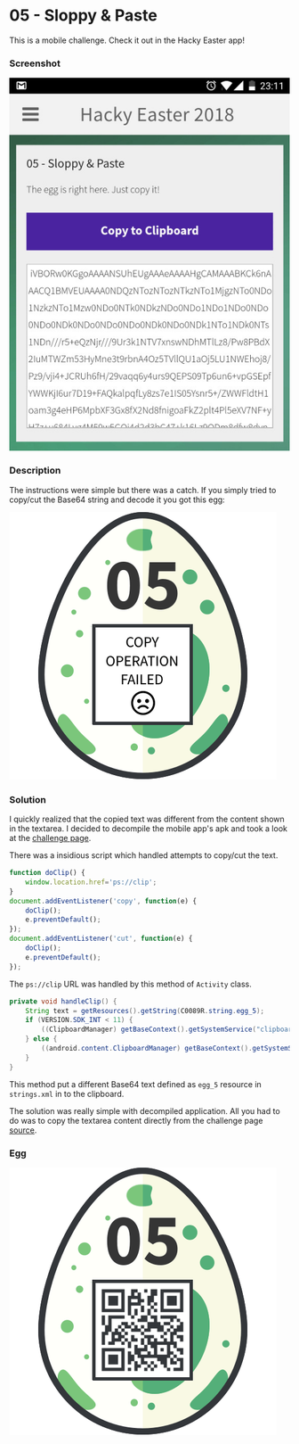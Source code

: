 # 05 - Sloppy & Paste

This is a mobile challenge. Check it out in the Hacky Easter app!

### Screenshot

![screenshot.jpg](files/screenshot.jpg "screenshot.jpg")

### Description

The instructions were simple but there was a catch. If you simply tried to copy/cut the Base64 string and decode it you got this egg:

![decoded.png](files/decoded.png "decoded.png")

### Solution

I quickly realized that the copied text was different from the content shown in the textarea. I decided to decompile the mobile app's apk and took a look at the [challenge page](files/challenge05.html).

There was a insidious script which handled attempts to copy/cut the text.

```javascript
function doClip() {
    window.location.href='ps://clip';
}
document.addEventListener('copy', function(e) {
    doClip();
    e.preventDefault();
});
document.addEventListener('cut', function(e) {
    doClip();
    e.preventDefault();
});
```

The `ps://clip` URL was handled by this method of `Activity` class.

```java
private void handleClip() {
    String text = getResources().getString(C0089R.string.egg_5);
    if (VERSION.SDK_INT < 11) {
        ((ClipboardManager) getBaseContext().getSystemService("clipboard")).setText(text);
    } else {
        ((android.content.ClipboardManager) getBaseContext().getSystemService("clipboard")).setPrimaryClip(ClipData.newPlainText("Copied Text", text));
    }
}
```

This method put a different Base64 text defined as `egg_5` resource in `strings.xml` in to the clipboard.

The solution was really simple with decompiled application. All you had to do was to copy the textarea content directly from the challenge page [source](files/challenge05.html). 

### Egg

![egg.png](files/egg.png "egg.png")